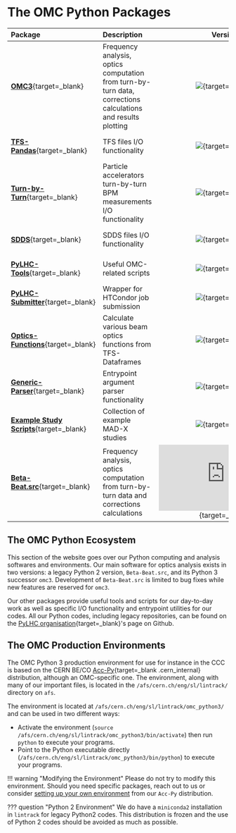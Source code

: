 # The OMC Python Packages

| Package                                                  | Description                                                                                                  |                                                                     Version                                                                     |                          Documentation                           |                                  Wiki                                  |
| :------------------------------------------------------- | :----------------------------------------------------------------------------------------------------------- | :---------------------------------------------------------------------------------------------------------------------------------------------: | :--------------------------------------------------------------: | :--------------------------------------------------------------------: |
| [**OMC3**][omc3]{target=\_blank}                         | Frequency analysis, optics computation from turn-by-turn data, corrections calculations and results plotting |                                    [![](https://img.shields.io/pypi/v/omc3.svg)][omc3_pypi]{target=\_blank}                                     |       [:fontawesome-solid-book:][omc3_doc]{target=\_blank}       |          [:fontawesome-solid-circle-question:](omc3/about.md)          |
| [**TFS-Pandas**][tfspandas]{target=\_blank}              | TFS files I/O functionality                                                                                  |                                  [![](https://img.shields.io/pypi/v/tfs-pandas.svg)][tfs_pypi]{target=\_blank}                                  |    [:fontawesome-solid-book:][tfspandas_doc]{target=\_blank}     |                                                                        |
| [**Turn-by-Turn**][turnbyturn]{target=\_blank}           | Particle accelerators turn-by-turn BPM measurements I/O functionality                                        |                                 [![](https://img.shields.io/pypi/v/turn_by_turn.svg)][tbt_pypi]{target=\_blank}                                 |    [:fontawesome-solid-book:][turnbyturn_doc]{target=\_blank}    |                                                                        |
| [**SDDS**][sdds]{target=\_blank}                         | SDDS files I/O functionality                                                                                 |                                    [![](https://img.shields.io/pypi/v/sdds.svg)][sdds_pypi]{target=\_blank}                                     |       [:fontawesome-solid-book:][sdds_doc]{target=\_blank}       |                                                                        |
| [**PyLHC-Tools**][pylhc]{target=\_blank}                 | Useful OMC-related scripts                                                                                   |                                   [![](https://img.shields.io/pypi/v/PyLHC.svg)][pylhc_pypi]{target=\_blank}                                    |      [:fontawesome-solid-book:][pylhc_doc]{target=\_blank}       |         [:fontawesome-solid-circle-question:](pylhc/about.md)          |
| [**PyLHC-Submitter**][pylhc_submitter]{target=\_blank}   | Wrapper for HTCondor job submission                                                                          |                         [![](https://img.shields.io/pypi/v/pylhc-submitter.svg)][pylhc_submitter_pypi]{target=\_blank}                          | [:fontawesome-solid-book:][pylhc_submitter_doc]{target=\_blank}  | [:fontawesome-solid-circle-question:](pylhcsubmitter/job_submitter.md) |
| [**Optics-Functions**][optics_functions]{target=\_blank} | Calculate various beam optics functions from TFS-Dataframes                                                  |                        [![](https://img.shields.io/pypi/v/optics-functions.svg)][optics_functions_pypi]{target=\_blank}                         | [:fontawesome-solid-book:][optics_functions_doc]{target=\_blank} |                                                                        |
| [**Generic-Parser**][generic_parser]{target=\_blank}     | Entrypoint argument parser functionality                                                                     |                          [![](https://img.shields.io/pypi/v/generic-parser.svg)][generic_parser_pypi]{target=\_blank}                           |  [:fontawesome-solid-book:][generic_parser_doc]{target=\_blank}  |                                                                        |
| [**Example Study Scripts**][mess]{target=\_blank}        | Collection of example MAD-X studies                                                                          |         [![](https://img.shields.io/github/v/release/pylhc/MESS?color=orange&label=Release&logo=Github)][mess_releases]{target=\_blank}         |                                                                  |          [:fontawesome-solid-circle-question:](mess/about.md)          |
| [**Beta-Beat.src**][betabeatsrc]{target=\_blank}         | Frequency analysis, optics computation from turn-by-turn data and corrections calculations                   | [![](https://img.shields.io/github/v/release/pylhc/Beta-Beat.src?color=orange&label=Release&logo=Github)][betabeatsrc_releases]{target=\_blank} |   [:fontawesome-solid-book:][betabeatsrc_doc]{target=\_blank}    |                                                                        |


## The OMC Python Ecosystem

This section of the website goes over our Python computing and analysis softwares and environments.
Our main software for optics analysis exists in two versions: a legacy Python 2 version, `Beta-Beat.src`, and its Python 3 successor `omc3`.
Development of `Beta-Beat.src` is limited to bug fixes while new features are reserved for `omc3`.

Our other packages provide useful tools and scripts for our day-to-day work as well as specific I/O functionality and entrypoint utilities for our codes.
All our Python codes, including legacy repositories, can be found on the [PyLHC organisation][pylhc_github]{target=_blank}'s page on Github.

## The OMC Production Environments

The OMC Python 3 production environment for use for instance in the CCC is based on the CERN BE/CO [Acc-Py][accpy_docs]{target=_blank .cern_internal} distribution, although an OMC-specific one.
The environment, along with many of our important files, is located in the `/afs/cern.ch/eng/sl/lintrack/` directory on `afs`.

The environment is located at `/afs/cern.ch/eng/sl/lintrack/omc_python3/` and can be used in two different ways:

- Activate the environment (`source /afs/cern.ch/eng/sl/lintrack/omc_python3/bin/activate`) then run `python` to execute your programs.
- Point to the Python executable directly (`/afs/cern.ch/eng/sl/lintrack/omc_python3/bin/python`) to execute your programs.

!!! warning "Modifying the Environment"
    Please do not try to modify this environment.
    Should you need specific packages, reach out to us or consider [setting up your own environment](development/howto_venv.md#creating-virtual-environments-with-acc-py) from our `Acc-Py` distribution.

??? question "Python 2 Environment"
    We do have a `miniconda2` installation in `lintrack` for legacy Python2 codes.
    This distribution is frozen and the use of Python 2 codes should be avoided as much as possible.


[accpy_docs]: https://wikis.cern.ch/display/ACCPY/Accelerating+Python+Home
[betabeatsrc]: https://github.com/pylhc/Beta-Beat.src
[betabeatsrc_doc]: https://pylhc.github.io/Beta-Beat.src
[betabeatsrc_releases]: https://github.com/pylhc/Beta-Beat.src/releases


[tfspandas]: https://github.com/pylhc/tfs
[tfspandas_doc]: https://pylhc.github.io/tfs
[turnbyturn]: https://github.com/pylhc/turn_by_turn
[turnbyturn_doc]: https://pylhc.github.io/turn_by_turn/
[sdds]: https://github.com/pylhc/sdds
[sdds_doc]: https://pylhc.github.io/sdds
[generic_parser]: https://github.com/pylhc/generic_parser
[generic_parser_doc]: https://pylhc.github.io/generic_parser
[generic_parser_pypi]: https://pypi.org/project/generic-parser/
[mess]: https://github.com/pylhc/MESS
[mess_releases]: https://github.com/pylhc/MESS/releases
[omc3]: https://github.com/pylhc/omc3
[omc3_doc]: https://pylhc.github.io/omc3
[omc3_pypi]: https://pypi.org/project/omc3/
[optics_functions]: https://github.com/pylhc/optics_functions
[optics_functions_doc]: https://pylhc.github.io/optics_functions
[optics_functions_pypi]: https://pypi.org/project/optics-functions/
[pylhc]: https://github.com/pylhc/pylhc
[pylhc_doc]: https://pylhc.github.io/PyLHC
[pylhc_github]: https://github.com/pylhc/
[pylhc_pypi]: https://pypi.org/project/pylhc/
[pylhc_submitter]: https://github.com/pylhc/submitter
[pylhc_submitter_doc]: https://pylhc.github.io/submitter/
[pylhc_submitter_pypi]: https://pypi.org/project/pylhc-submitter/
[sdds_pypi]: https://pypi.org/project/sdds/
[tbt_pypi]: https://pypi.org/project/turn-by-turn/
[tfs_pypi]: https://pypi.org/project/tfs-pandas/